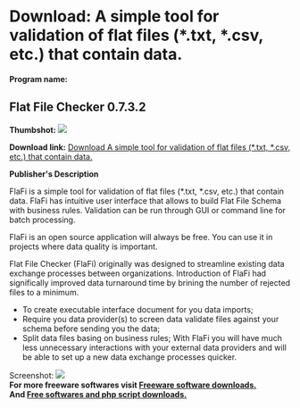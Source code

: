 # Download: A simple tool for validation of flat files (*.txt, *.csv, etc.) that contain data.

**Program name:**

## Flat File Checker 0.7.3.2

  
**Thumbshot:** ![](http://www.freewarefiles.com/screenshot/flatfilechecker_md.gif)   
  
**Download link:** [Download A simple tool for validation of flat files (*.txt, *.csv, etc.) that contain data.](http://freesoftwares.boysofts.com/Flat-File-Checker_program_50243.html)  
  


**Publisher's Description**  
  


FlaFi is a simple tool for validation of flat files (*.txt, *.csv, etc.) that contain data. FlaFi has intuitive user interface that allows to build Flat File Schema with business rules. Validation can be run through GUI or command line for batch processing. 

FlaFi is an open source application will always be free. You can use it in projects where data quality is important.

Flat File Checker (FlaFi) originally was designed to streamline existing data exchange processes between organizations. Introduction of FlaFi had significally improved data turnaround time by brining the number of rejected files to a minimum.

  * To create executable interface document for you data imports; 
  * Require you data provider(s) to screen data validate files against your schema before sending you the data; 
  * Split data files basing on business rules; 
With FlaFi you will have much less unnecessary interactions with your external data providers and will be able to set up a new data exchange processes quicker. 

  
  
Screenshot: ![](http://www.freewarefiles.com/screenshot/flatfilechecker.gif)   
**For more freeware softwares visit [Freeware software downloads.](http://freesoftwares.boysofts.com/)**   
**And [Free softwares and php script downloads.](http://www.boysofts.com/)**
